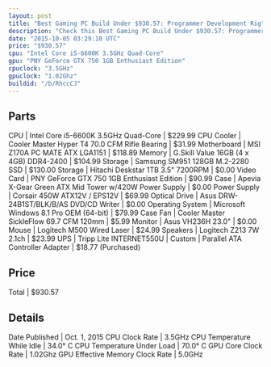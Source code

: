 ```yaml
---
layout: post
title: "Best Gaming PC Build Under $930.57: Programmer Development Rig"
description: "Check this Best Gaming PC Build Under $930.57: Programmer Development Rig. CPU: Intel Core i5-6600K 3.5GHz Quad-Core, CPU Cooler: Cooler Master Hyper T4 70.0 CFM Rifle Bea"
date: "2015-10-05 03:29:10 UTC"
price: "$930.57"
cpu: "Intel Core i5-6600K 3.5GHz Quad-Core"
gpu: "PNY GeForce GTX 750 1GB Enthusiast Edition"
cpuclock: "3.5GHz"
gpuclock: "1.02Ghz"
buildid: "/b/RhccCJ"
---
```


## Parts

CPU | Intel Core i5-6600K 3.5GHz Quad-Core | $229.99
CPU Cooler | Cooler Master Hyper T4 70.0 CFM Rifle Bearing | $31.99
Motherboard | MSI Z170A PC MATE ATX LGA1151 | $118.89
Memory | G.Skill Value 16GB (4 x 4GB) DDR4-2400 | $104.99
Storage | Samsung SM951 128GB M.2-2280 SSD | $130.00
Storage | Hitachi Deskstar 1TB 3.5" 7200RPM | $0.00
Video Card | PNY GeForce GTX 750 1GB Enthusiast Edition | $90.99
Case | Apevia X-Gear Green ATX Mid Tower w/420W Power Supply | $0.00
Power Supply | Corsair 450W ATX12V / EPS12V | $69.99
Optical Drive | Asus DRW-24B1ST/BLK/B/AS DVD/CD Writer | $0.00
Operating System | Microsoft Windows 8.1 Pro OEM (64-bit) | $79.99
Case Fan | Cooler Master SickleFlow 69.7 CFM 120mm | $5.99
Monitor | Asus VH236H 23.0" | $0.00
Mouse | Logitech M500 Wired Laser | $24.99
Speakers | Logitech Z213 7W 2.1ch | $23.99
UPS | Tripp Lite INTERNET550U | 
Custom | Parallel ATA Controller Adapter | $18.77 (Purchased)

## Price

Total | $930.57

## Details

Date Published | Oct. 1, 2015
CPU Clock Rate | 3.5GHz
CPU Temperature While Idle | 34.0° C
CPU Temperature Under Load | 70.0° C
GPU Core Clock Rate | 1.02Ghz
GPU Effective Memory Clock Rate | 5.0GHz